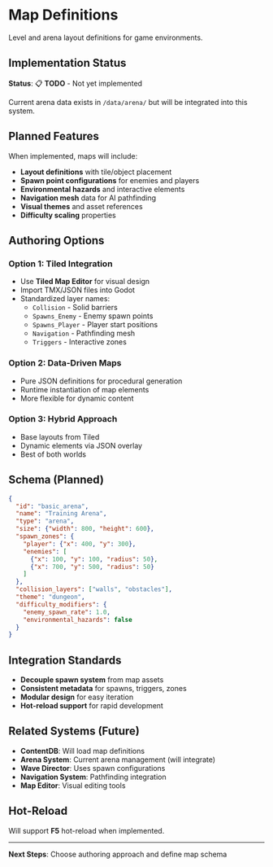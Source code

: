 # Map Definitions

Level and arena layout definitions for game environments.

## Implementation Status

**Status**: 📋 **TODO** - Not yet implemented

Current arena data exists in `/data/arena/` but will be integrated into this system.

## Planned Features

When implemented, maps will include:
- **Layout definitions** with tile/object placement
- **Spawn point configurations** for enemies and players
- **Environmental hazards** and interactive elements
- **Navigation mesh** data for AI pathfinding
- **Visual themes** and asset references
- **Difficulty scaling** properties

## Authoring Options

### Option 1: Tiled Integration
- Use **Tiled Map Editor** for visual design
- Import TMX/JSON files into Godot
- Standardized layer names:
  - `Collision` - Solid barriers
  - `Spawns_Enemy` - Enemy spawn points  
  - `Spawns_Player` - Player start positions
  - `Navigation` - Pathfinding mesh
  - `Triggers` - Interactive zones

### Option 2: Data-Driven Maps
- Pure JSON definitions for procedural generation
- Runtime instantiation of map elements
- More flexible for dynamic content

### Option 3: Hybrid Approach
- Base layouts from Tiled
- Dynamic elements via JSON overlay
- Best of both worlds

## Schema (Planned)

```json
{
  "id": "basic_arena",
  "name": "Training Arena",
  "type": "arena",
  "size": {"width": 800, "height": 600},
  "spawn_zones": {
    "player": {"x": 400, "y": 300},
    "enemies": [
      {"x": 100, "y": 100, "radius": 50},
      {"x": 700, "y": 500, "radius": 50}
    ]
  },
  "collision_layers": ["walls", "obstacles"],
  "theme": "dungeon",
  "difficulty_modifiers": {
    "enemy_spawn_rate": 1.0,
    "environmental_hazards": false
  }
}
```

## Integration Standards

- **Decouple spawn system** from map assets
- **Consistent metadata** for spawns, triggers, zones
- **Modular design** for easy iteration
- **Hot-reload support** for rapid development

## Related Systems (Future)

- **ContentDB**: Will load map definitions
- **Arena System**: Current arena management (will integrate)
- **Wave Director**: Uses spawn configurations
- **Navigation System**: Pathfinding integration
- **Map Editor**: Visual editing tools

## Hot-Reload

Will support **F5** hot-reload when implemented.

---

**Next Steps**: Choose authoring approach and define map schema